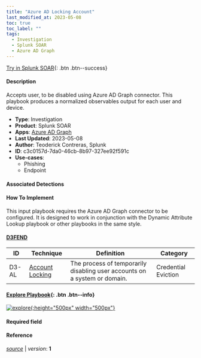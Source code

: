 ```yaml
---
title: "Azure AD Locking Account"
last_modified_at: 2023-05-08
toc: true
toc_label: ""
tags:
  - Investigation
  - Splunk SOAR
  - Azure AD Graph
---
```


[Try in Splunk SOAR](https://www.splunk.com/en_us/software/splunk-security-orchestration-and-automation.html){: .btn .btn--success}

#### Description

Accepts user, to be disabled using Azure AD Graph connector. This playbook produces a normalized observables output for each user and device.

- **Type**: Investigation
- **Product**: Splunk SOAR
- **Apps**: [Azure AD Graph](https://splunkbase.splunk.com/apps?keyword=azure+ad+graph&filters=product%3Asoar)
- **Last Updated**: 2023-05-08
- **Author**: Teoderick Contreras, Splunk
- **ID**: c3c0157d-7da0-46cb-8b97-327ee92f591c
- **Use-cases**:
  - Phishing
  - Endpoint

#### Associated Detections


#### How To Implement
This input playbook requires the Azure AD Graph connector to be configured. It is designed to work in conjunction with the Dynamic Attribute Lookup playbook or other playbooks in the same style.


#### [D3FEND](https://d3fend.mitre.org/)

| ID          | Technique   | Definition     | Category       |
| ----------- | ----------- |--------------- |--------------- |
| D3-AL | [Account Locking](https://d3fend.mitre.org/technique/d3f:AccountLocking) | The process of temporarily disabling user accounts on a system or domain. | Credential Eviction |

#### [Explore Playbook](https://splunk.github.io/soar-playbook-viewer/?playbook=https://raw.githubusercontent.com/phantomcyber/playbooks/latest/Azure_AD_Locking_Account.json){: .btn .btn--info}

[![explore](https://raw.githubusercontent.com/splunk/security_content/develop/playbooks/Azure_AD_Locking_Account.png){:height="500px" width="500px"}](https://splunk.github.io/soar-playbook-viewer/?playbook=https://raw.githubusercontent.com/phantomcyber/playbooks/latest/Azure_AD_Locking_Account.json)

#### Required field


#### Reference



[*source*](https://github.com/splunk/security_content/tree/develop/playbooks/Azure_AD_Locking_Account.yml) \| *version*: **1**